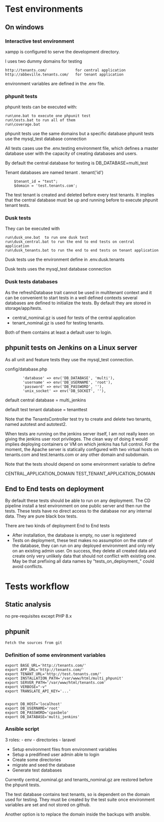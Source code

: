 # Test environments

## On windows

### Interactive test environment

xampp is configured to serve the development directory.

I uses two dummy domains for testing

    http://tenants.com/             for central application    
    http://abbeville.tenants.com/   for tenant application
    
environment variables are defined in the .env file.

### phpunit tests

phpunit tests can be executed with:

	run\one.bat to execute one phpunit test
	run\tests.bat to run all of them
	run\coverage.bat

phpunit tests use the same domains but a specific database
phpunit tests use the mysql_test database connection

All tests cases use the .env.testing environment file, which defines a master database user with the capacity
of creating databases and users.

By default the central database for testing is
DB_DATABASE=multi_test

Tenant databases are named tenant . tenant('id')

        $tenant_id = "test";
        $domain = 'test.tenants.com';

The test tenant is created and deleted before every test tenants. It implies that the central database must be up and running before to execute phpunit tenant tests.

### Dusk tests

They can be executed with

	run\dusk_one.bat  to run one dusk test
	run\dusk_central.bat to run the end to end tests on central application
	run\dusk_tenants.bat to run the end to end tests on tenant application

Dusk tests use the environment define in .env.dusk.tenants

Dusk tests uses the mysql_test database connection

### Dusk tests databases

As the refreshDatabase trait cannot be used in multitenant context and it can be convenient to start tests in a well defined contexts several databases are defined to initialize the tests. By default they are stored in storage/app/tests.

* central_nominal.gz is used for tests of the central application
* tenant_nominal.gz is used for testing tenants.

Both of them contains at least a default user to login.



## phpunit tests on Jenkins on a Linux server

As all unit and feature tests they use the mysql_test connection.

config/database.php

            'database' => env('DB_DATABASE', 'multi'),
            'username' => env('DB_USERNAME', 'root'),
            'password' => env('DB_PASSWORD', ''),
            'unix_socket' => env('DB_SOCKET', ''),

default central database = multi_jenkins

default test tenant database = tenanttest

Note that the TenantsController test try to create and delete two tenants, named autotest and autotest2.

When tests are running on the jenkins server itself, I am not really keen on giving the jenkins user root privileges. The clean way of doing it would implies deploying containers or VM on which jenkins has full control.
For the moment, the Apache server is statically configured with two virtual hosts on tenants.com and test.tenants.com or any other domain and subdomain. 

Note that the tests should depend on some environment variable to define

CENTRAL_APPLICATION_DOMAIN
TEST_TENANT_APPLICATION_DOMAIN


## End to End tests on deployment

By default these tests should be able to run on any deployment. The CD pipeline install a test environment on one public server and then run the tests. These tests have no direct access to the database nor any internal data. They are pure black box tests.

There are two kinds of deployment End to End tests
* After installation, the database is empty, no user is registered
* Tests on deployment, these test makes no assumption on the state of the database, they can run on any deployed environment and only rely on an existing admin user. On success, they delete all created data and create only very unlikely data that should not conflict with existing one. May be that prefixing all data names by "tests_on_deployment_" could avoid conflicts. 

# Tests workflow

## Static analysis

no pre-requisites except PHP 8.x

## phpunit

    Fetch the sources from git
    
### Definition of some environment variables

    export BASE_URL='http://tenants.com/'
    export APP_URL='http://tenants.com/'
    export TENANT_URL='http://test.tenants.com/'
    export INSTALLATION_PATH='/var/www/html/multi_phpunit'
    export SERVER_PATH='/var/www/html/tenants.com'
    export VERBOSE="-v"
    export TRANSLATE_API_KEY='...'


    export DB_HOST='localhost'
    export DB_USERNAME='root'
    export DB_PASSWORD='cpasbelo'
    export DB_DATABASE='multi_jenkins'

### Ansible script

3 roles:
    - env
    - directories
    - laravel
    
* Setup environment files from environment variables
* Setup a predifined user admin able to login
* Create some directories
* migrate and seed the database
* Generate test databases

Currently central_nominal.gz and tenants_nominal.gz are restored before the phpunit tests.

The test database contains test tenants, so is dependent on the domain used for testing. They must be created by the test suite once environment variables are set and not stored on github.

Another option is to replace the domain inside the backups with ansible.

    